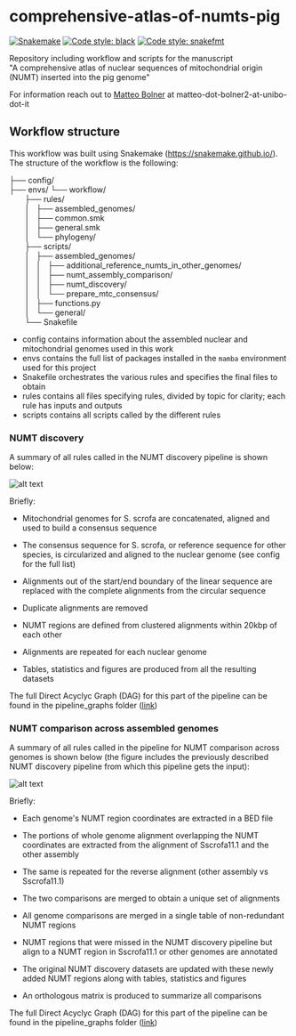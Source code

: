 # comprehensive-atlas-of-numts-pig
[![Snakemake](https://img.shields.io/badge/snakemake-≥7.19.0-brightgreen.svg)](https://snakemake.github.io)
[![Code style: black](https://img.shields.io/badge/code%20style-black-000000.svg)](https://github.com/psf/black)
[![Code style: snakefmt](https://img.shields.io/badge/code%20style-snakefmt-000000.svg)](https://github.com/snakemake/snakefmt)

Repository including workflow and scripts for the manuscript  
"A comprehensive atlas of nuclear sequences of mitochondrial origin (NUMT) inserted into the pig genome"

For information reach out to [Matteo Bolner](https://github.com/matteobolner) at matteo-dot-bolner2-at-unibo-dot-it

## Workflow structure
This workflow was built using Snakemake (https://snakemake.github.io/).
The structure of the workflow is the following:

├── config/  
├── envs/
└── workflow/  
  ├── rules/  
  │   ├── assembled_genomes/  
  │   ├── common.smk  
  │   ├── general.smk  
  │   └── phylogeny/  
  ├── scripts/  
  │   ├── assembled_genomes/  
  │   │   ├── additional_reference_numts_in_other_genomes/  
  │   │   ├── numt_assembly_comparison/  
  │   │   ├── numt_discovery/  
  │   │   └── prepare_mtc_consensus/  
  │   ├── functions.py  
  │   └── general/  
  └── Snakefile  

- config contains information about the assembled nuclear and mitochondrial genomes used in this work
- envs contains the full list of packages installed in the `mamba` environment used for this project
- Snakefile orchestrates the various rules and specifies the final files to obtain
- rules contains all files specifying rules, divided by topic for clarity; each rule has inputs and outputs
- scripts contains all scripts called by the different rules

### NUMT discovery

A summary of all rules called in the NUMT discovery pipeline is shown below:

[numt_discovery_summary]: https://github.com/matteobolner/comprehensive-atlas-of-numts-pig/blob/main/pipeline_graphs/numt_discovery_summary.svg "Test"
![alt text][numt_discovery_summary]

Briefly:
- Mitochondrial genomes for S. scrofa are concatenated, aligned and used to build a consensus sequence
- The consensus sequence for S. scrofa,  or reference sequence for other species, is circularized and aligned to the nuclear genome (see config for the full list)
- Alignments out of the start/end boundary of the linear sequence are replaced with the complete alignments from the circular sequence
- Duplicate alignments are removed
- NUMT regions are defined from clustered alignments within 20kbp of each other
- Alignments are repeated for each nuclear genome

- Tables, statistics and figures are produced from all the resulting datasets

The full Direct Acyclyc Graph (DAG) for this part of the pipeline can be found in the pipeline_graphs folder ([link](pipeline_graphs/numt_discovery_complete.svg))

### NUMT comparison across assembled genomes

A summary of all rules called in the pipeline for NUMT comparison across genomes  is shown below (the figure includes the previously described NUMT discovery pipeline from which this pipeline gets the input):

[genome_comparison_summary]: https://github.com/matteobolner/comprehensive-atlas-of-numts-pig/blob/main/pipeline_graphs/genome_comparison_summary.png "Test"
![alt text][genome_comparison_summary]

Briefly:
- Each genome's NUMT region coordinates are extracted in a BED file  

- The portions of whole genome alignment overlapping the NUMT coordinates are extracted from the alignment of Sscrofa11.1 and the other assembly  

- The same is repeated for the reverse alignment (other assembly vs Sscrofa11.1)

- The two comparisons are merged to obtain a unique set of alignments

- All genome comparisons are merged in a single table of non-redundant NUMT regions

- NUMT regions that were missed in the NUMT discovery pipeline but align to a NUMT region in Sscrofa11.1 or other genomes are annotated

- The original NUMT discovery datasets are updated with these newly added NUMT regions along with tables, statistics and figures

- An orthologous matrix is produced to summarize all comparisons


The full Direct Acyclyc Graph (DAG) for this part of the pipeline can be found in the pipeline_graphs folder ([link](pipeline_graphs/genome_comparison_complete.svg))
